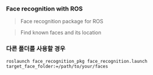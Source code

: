 ### Face recognition with ROS

> Face recognition package for ROS

> Find known faces and its location

### 다른 폴더를 사용할 경우

```
roslaunch face_recognition_pkg face_recognition.launch target_face_folder:=/path/to/your/faces
```